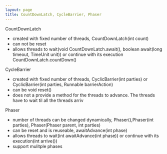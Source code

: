 ```yaml
---
layout: page
title: CountDownLatch, CycleBarrier, Phaser
---
```


CountDownLatch   
* created with fixed number of threads, CountDownLatch​(int count)
* can not be reset
* allows threads to wait(void CountDownLatch.await(), boolean await​(long timeout, TimeUnit unit)) or continue with its execution CountDownLatch.countDown()

CycleBarrier  
* created with fixed number of threads, CyclicBarrier(int parties) or CyclicBarrier(int parties, Runnable barrierAction)
* can be void reset() 
* does not a provide a method for the threads to advance. The threads have to wait til all the threads arriv
  
  
Phaser
* number of threads can be changed dynamically, Phaser(),Phaser(int parties), Phaser(Phaser parent, int parties)  
* can be reset and is reuseable, awaitAdvance(int phase)   
* allows threads to wait(int awaitAdvance(int phase)) or continue with its execution(int arrive())
* support mulitple phases
